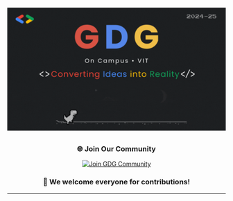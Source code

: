 <a href="http://linktr.ee/gdgvit" target="_blank"><img src="https://github.com/GDGVITM/.github/blob/main/profile/GDG.gif" border="0" title="GDG-VITMumbai" alt="GDG_VITMumbai"></a>
<h2 style="text-align: center;"></h2>

<div align="center">
  <h3>🌐 Join Our Community</h3>
  <a href="https://gdg.community.dev/gdg-on-campus-vidyalankar-institute-of-technology-mumbai-india/" target="_blank">
    <img src="https://img.shields.io/badge/Join-GDG%20Community-4285F4?style=for-the-badge&logo=google&logoColor=white" alt="Join GDG Community">
  </a>
</div>
<div align="center">
  <h3>💙 We welcome everyone for contributions!</h3>
</div>

---
